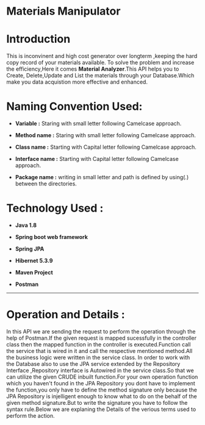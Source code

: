 Materials Manipulator 
====
# Introduction
This is inconvinent and high cost generator over longterm ,keeping the hard copy record of your materials available.  To solve the problem and increase the efficiency,Here it comes **Material Analyzer**.This API helps you to Create,  Delete,Update and List the materials through your Database.Which make you data acquistion more effective and enhanced.

# Naming Convention Used:

* **Variable       :** Staring with small letter following Camelcase approach.

* **Method name    :** Staring with small letter following Camelcase approach.

* **Class name     :** Starting with Capital letter following Camelcase approach.

* **Interface name :** Starting with Capital letter following Camelcase approach.

* **Package name   :** writing in small letter and path is defined by using(.) between the directories.
# Technology Used :

* **Java 1.8**

* **Spring boot web framework**

* **Spring JPA**

* **Hibernet 5.3.9**

* **Maven Project**

* **Postman**
---
# Operation and Details :
In this API we are sending the request to perform the operation through the help of Postman.If the given request is mapped sucessfully in the controller class then the mapped function in the controller is executed.Function call the service that is wired in it and call the respective mentioned method.All the business logic were written in the service class. In order to work with the Database also to use the JPA service extended by the Repository Interface ,Repository interface is Autowired in the service class.So that we can utilize the given CRUDE inbuilt function.For your own operation function which you haven't found in the JPA Repository you dont have to implement the function,you only have to define the method signature only because the JPA Repository is injelligent enough to know what to do on the behalf of the given method signature.But to write the signature you have to follow the syntax rule.Below we are explaning the Details of the verious terms used to perform the action.



